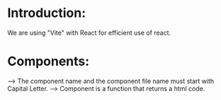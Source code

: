 # Introduction:

We are using "Vite" with React for efficient use of react.

# Components:

--> The component name and the component file name must start with Capital Letter.
--> Component is a function that returns a html code.
